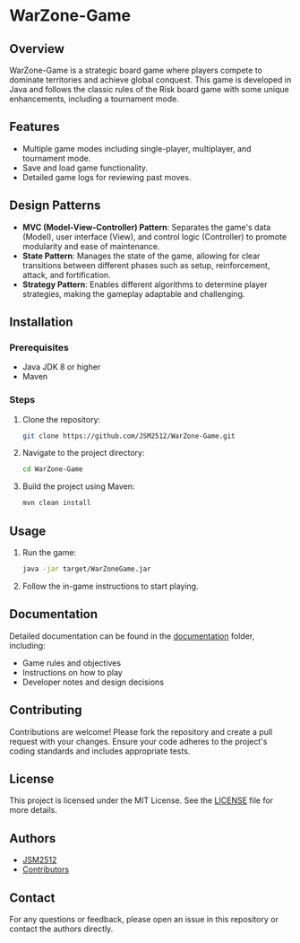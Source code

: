 # WarZone-Game

## Overview
WarZone-Game is a strategic board game where players compete to dominate territories and achieve global conquest. This game is developed in Java and follows the classic rules of the Risk board game with some unique enhancements, including a tournament mode.

## Features
- Multiple game modes including single-player, multiplayer, and tournament mode.
- Save and load game functionality.
- Detailed game logs for reviewing past moves.

## Design Patterns
- **MVC (Model-View-Controller) Pattern**: Separates the game's data (Model), user interface (View), and control logic (Controller) to promote modularity and ease of maintenance.
- **State Pattern**: Manages the state of the game, allowing for clear transitions between different phases such as setup, reinforcement, attack, and fortification.
- **Strategy Pattern**: Enables different algorithms to determine player strategies, making the gameplay adaptable and challenging.

## Installation

### Prerequisites
- Java JDK 8 or higher
- Maven

### Steps
1. Clone the repository:
    ```sh
    git clone https://github.com/JSM2512/WarZone-Game.git
    ```
2. Navigate to the project directory:
    ```sh
    cd WarZone-Game
    ```
3. Build the project using Maven:
    ```sh
    mvn clean install
    ```

## Usage
1. Run the game:
    ```sh
    java -jar target/WarZoneGame.jar
    ```
2. Follow the in-game instructions to start playing.

## Documentation
Detailed documentation can be found in the [documentation](documentation) folder, including:
- Game rules and objectives
- Instructions on how to play
- Developer notes and design decisions

## Contributing
Contributions are welcome! Please fork the repository and create a pull request with your changes. Ensure your code adheres to the project's coding standards and includes appropriate tests.

## License
This project is licensed under the MIT License. See the [LICENSE](LICENSE) file for more details.

## Authors
- [JSM2512](https://github.com/JSM2512)
- [Contributors](https://github.com/JSM2512/WarZone-Game/graphs/contributors)

## Contact
For any questions or feedback, please open an issue in this repository or contact the authors directly.

